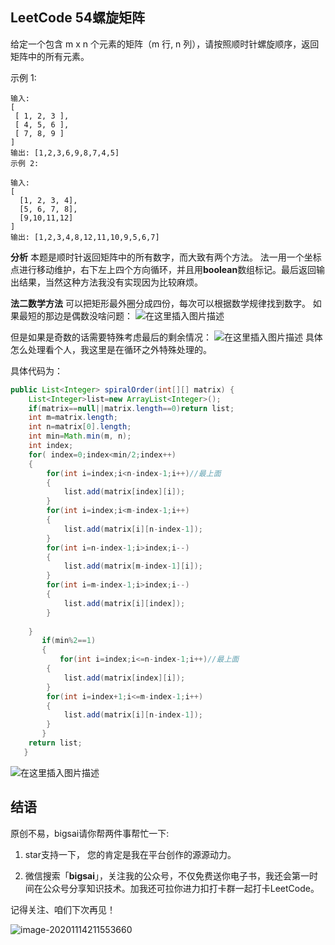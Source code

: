 ## LeetCode 54螺旋矩阵
给定一个包含 m x n 个元素的矩阵（m 行, n 列），请按照顺时针螺旋顺序，返回矩阵中的所有元素。

示例 1:
```
输入:
[
 [ 1, 2, 3 ],
 [ 4, 5, 6 ],
 [ 7, 8, 9 ]
]
输出: [1,2,3,6,9,8,7,4,5]
示例 2:

输入:
[
  [1, 2, 3, 4],
  [5, 6, 7, 8],
  [9,10,11,12]
]
输出: [1,2,3,4,8,12,11,10,9,5,6,7]
```
**分析**
本题是顺时针返回矩阵中的所有数字，而大致有两个方法。
法一用一个坐标点进行移动维护，右下左上四个方向循环，并且用**boolean**数组标记。最后返回输出结果，当然这种方法我没有实现因为比较麻烦。


**法二数学方法**
可以把矩形最外圈分成四份，每次可以根据数学规律找到数字。
如果最短的那边是偶数没啥问题：
![在这里插入图片描述](https://img-blog.csdnimg.cn/20201107181920624.png?x-oss-process=image/watermark,type_ZmFuZ3poZW5naGVpdGk,shadow_10,text_aHR0cHM6Ly9ibG9nLmNzZG4ubmV0L3FxXzQwNjkzMTcx,size_1,color_FFFFFF,t_70)

但是如果是奇数的话需要特殊考虑最后的剩余情况：
![在这里插入图片描述](https://img-blog.csdnimg.cn/20201107182150569.png?x-oss-process=image/watermark,type_ZmFuZ3poZW5naGVpdGk,shadow_10,text_aHR0cHM6Ly9ibG9nLmNzZG4ubmV0L3FxXzQwNjkzMTcx,size_1,color_FFFFFF,t_70)
具体怎么处理看个人，我这里是在循环之外特殊处理的。

具体代码为：


```java
public List<Integer> spiralOrder(int[][] matrix) {
    List<Integer>list=new ArrayList<Integer>();
    if(matrix==null||matrix.length==0)return list;
	int m=matrix.length;
	int n=matrix[0].length;
	int min=Math.min(m, n);
    int index;
	for( index=0;index<min/2;index++)
	{
		for(int i=index;i<n-index-1;i++)//最上面
		{
			list.add(matrix[index][i]);
		}
		for(int i=index;i<m-index-1;i++)
		{
			list.add(matrix[i][n-index-1]);
		}
		for(int i=n-index-1;i>index;i--)
		{
			list.add(matrix[m-index-1][i]);
		}
		for(int i=m-index-1;i>index;i--)
		{
			list.add(matrix[i][index]);
		}
		
	}
       if(min%2==1)
       {
           for(int i=index;i<=n-index-1;i++)//最上面
		{
			list.add(matrix[index][i]);
		}
		for(int i=index+1;i<=m-index-1;i++)
		{
			list.add(matrix[i][n-index-1]);
		}
       }
	return list;
   }
```
![在这里插入图片描述](https://img-blog.csdnimg.cn/20201107183205144.png?x-oss-process=image/watermark,type_ZmFuZ3poZW5naGVpdGk,shadow_10,text_aHR0cHM6Ly9ibG9nLmNzZG4ubmV0L3FxXzQwNjkzMTcx,size_1,color_FFFFFF,t_70)

## 结语

原创不易，bigsai请你帮两件事帮忙一下:

1. star支持一下， 您的肯定是我在平台创作的源源动力。

2. 微信搜索「**bigsai**」，关注我的公众号，不仅免费送你电子书，我还会第一时间在公众号分享知识技术。加我还可拉你进力扣打卡群一起打卡LeetCode。

记得关注、咱们下次再见！

![image-20201114211553660](https://bigsai.oss-cn-shanghai.aliyuncs.com/img/3cd335655373276f330fa2c16b0e20f6.png)